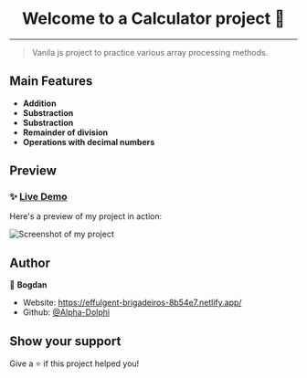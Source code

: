 <h1 align="center">Welcome to a Calculator project 👋</h1>

---

> Vanila js project to practice various array processing methods.


## Main Features

- **Addition**
- **Substraction**
- **Substraction**
- **Remainder  of division**
- **Operations with decimal numbers**

## Preview

### ✨ [Live Demo](https://alpha-dolphi.github.io/Calculator/)

Here's a preview of my project in action:

![Screenshot of my project](https://lh3.googleusercontent.com/NuWpCH50_gG0SLXErCeRTQTRRgQIAvtAkeu8wLQXkysspdfo-Hgpc_7oNfTADrqmCXj0lx7mba2m_6yxaxS2LNdc9yMpEpo3pL2THXLzRv1SRXLNIAPFrVasg99WutN2qqtgbkTrTjBY7hWvzn3oMx3lrofNPZSgzs0rYrc8OrIGm7gcR9zwdEPB1jU1tKUHFMenpg-g4pUkOaHnrsCSq41T3krTW-Gq-rumUnQNPAOBNJlPHtDqaKlL0iri_Sz7IzEBJXwcLv_NKNpAj7zvy8cEIn-MaYwp0FBx_eYbbg0XevwIpI48VoLGYEDUALKyH_K-9xYuFoCXtHJFjtO2EIO-Ft7529Tn1Mu2zrGWQ2_7CYJhatjw-3mCiIbaog5vg3zCSuETkqo_J4a4V5_JWXzSk2svh-GcMuZ45d1Dby3Unb8z05EvYkomI9e6L158ERk3KUzHhSDoShiQ4F3a0mT92AVOBm5q3gT0EW29cw4SGT7kogsYv7vIJUUFoYydTNga_30v7_1qyiwNq3WlDxMp-yJWG7iywTKgsSzxbjmZov6Hj1uKZgqtsmnMYHnWNxFGfiwVvZiJ6qkkpPYlBbnBBToV7mq1P3IlLyW33GVBjybFyOQLru4TEtY7llo0w5rXcAM8S3FlFPN-gKl-dCi9ALSxUrtShelBL4Ls6i3uUiiuWoKx_QYXfzWwl1Uv5osm8qWgEt9T8Ka-ehHNsdvsVCEMgS1cDRUpEss_Nvnf-lbtD4yioJ4qUsKaqrnaTzXpB-0hUtSjCH8Pnj3xi5eOoej2qbCyxhGbEaaJs6qw8WIVp9lehfEYXToyfSAhFvUBXS4ia4rwpf9u_U67tZU97EiT7P2nRljjyCX0VzsbLfhyWWZ9AuiXkpZCO2bCCYM_-r-WQsh0YHZD4yxSnjAk04Sj7PsvzbgYFZmALD0WWHJ8LKrdPDlBaaP3AsgRVVkjQvc-lFXj0oxncgC6=w980-h781-s-no?authuser=0)

## Author

👤 **Bogdan**

* Website: https://effulgent-brigadeiros-8b54e7.netlify.app/
* Github: [@Alpha-Dolphi](https://github.com/Alpha-Dolphi)

## Show your support

Give a ⭐️ if this project helped you!